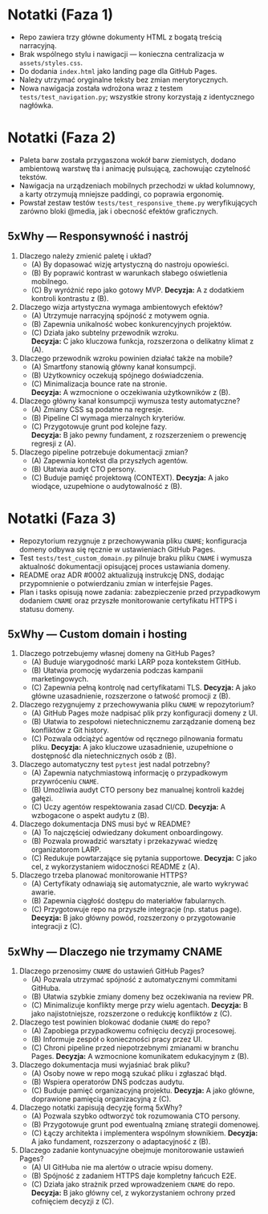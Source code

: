 # Notatki (Faza 1)
- Repo zawiera trzy główne dokumenty HTML z bogatą treścią narracyjną.
- Brak wspólnego stylu i nawigacji — konieczna centralizacja w `assets/styles.css`.
- Do dodania `index.html` jako landing page dla GitHub Pages.
- Należy utrzymać oryginalne teksty bez zmian merytorycznych.
- Nowa nawigacja została wdrożona wraz z testem `tests/test_navigation.py`; wszystkie strony korzystają z identycznego nagłówka.

# Notatki (Faza 2)
- Paleta barw została przygaszona wokół barw ziemistych, dodano ambientową warstwę tła i animację pulsującą, zachowując czytelność tekstów.
- Nawigacja na urządzeniach mobilnych przechodzi w układ kolumnowy, a karty otrzymują mniejsze paddingi, co poprawia ergonomię.
- Powstał zestaw testów `tests/test_responsive_theme.py` weryfikujących zarówno bloki @media, jak i obecność efektów graficznych.

## 5xWhy — Responsywność i nastrój
1. Dlaczego należy zmienić paletę i układ?
   - (A) By dopasować wizję artystyczną do nastroju opowieści.
   - (B) By poprawić kontrast w warunkach słabego oświetlenia mobilnego.
   - (C) By wyróżnić repo jako gotowy MVP.
   **Decyzja:** A z dodatkiem kontroli kontrastu z (B).
2. Dlaczego wizja artystyczna wymaga ambientowych efektów?  
   - (A) Utrzymuje narracyjną spójność z motywem ognia.  
   - (B) Zapewnia unikalność wobec konkurencyjnych projektów.  
   - (C) Działa jako subtelny przewodnik wzroku.  
   **Decyzja:** C jako kluczowa funkcja, rozszerzona o delikatny klimat z (A).
3. Dlaczego przewodnik wzroku powinien działać także na mobile?  
   - (A) Smartfony stanowią główny kanał konsumpcji.  
   - (B) Użytkownicy oczekują spójnego doświadczenia.  
   - (C) Minimalizacja bounce rate na stronie.  
   **Decyzja:** A wzmocnione o oczekiwania użytkowników z (B).
4. Dlaczego główny kanał konsumpcji wymusza testy automatyczne?  
   - (A) Zmiany CSS są podatne na regresje.  
   - (B) Pipeline CI wymaga mierzalnych kryteriów.  
   - (C) Przygotowuje grunt pod kolejne fazy.  
   **Decyzja:** B jako pewny fundament, z rozszerzeniem o prewencję regresji z (A).
5. Dlaczego pipeline potrzebuje dokumentacji zmian?  
   - (A) Zapewnia kontekst dla przyszłych agentów.  
   - (B) Ułatwia audyt CTO persony.  
   - (C) Buduje pamięć projektową (CONTEXT).
   **Decyzja:** A jako wiodące, uzupełnione o audytowalność z (B).

# Notatki (Faza 3)
- Repozytorium rezygnuje z przechowywania pliku `CNAME`; konfiguracja domeny odbywa się ręcznie w ustawieniach GitHub Pages.
- Test `tests/test_custom_domain.py` pilnuje braku pliku `CNAME` i wymusza aktualność dokumentacji opisującej proces ustawiania domeny.
- README oraz ADR #0002 aktualizują instrukcję DNS, dodając przypomnienie o potwierdzaniu zmian w interfejsie Pages.
- Plan i tasks opisują nowe zadania: zabezpieczenie przed przypadkowym dodaniem `CNAME` oraz przyszłe monitorowanie certyfikatu HTTPS i statusu domeny.

## 5xWhy — Custom domain i hosting
1. Dlaczego potrzebujemy własnej domeny na GitHub Pages?
   - (A) Buduje wiarygodność marki LARP poza kontekstem GitHub.
   - (B) Ułatwia promocję wydarzenia podczas kampanii marketingowych.
   - (C) Zapewnia pełną kontrolę nad certyfikatami TLS.
   **Decyzja:** A jako główne uzasadnienie, rozszerzone o łatwość promocji z (B).
2. Dlaczego rezygnujemy z przechowywania pliku `CNAME` w repozytorium?
   - (A) GitHub Pages może nadpisać plik przy konfiguracji domeny z UI.
   - (B) Ułatwia to zespołowi nietechnicznemu zarządzanie domeną bez konfliktów z Git history.
   - (C) Pozwala odciążyć agentów od ręcznego pilnowania formatu pliku.
   **Decyzja:** A jako kluczowe uzasadnienie, uzupełnione o dostępność dla nietechnicznych osób z (B).
3. Dlaczego automatyczny test `pytest` jest nadal potrzebny?
   - (A) Zapewnia natychmiastową informację o przypadkowym przywróceniu `CNAME`.
   - (B) Umożliwia audyt CTO persony bez manualnej kontroli każdej gałęzi.
   - (C) Uczy agentów respektowania zasad CI/CD.
   **Decyzja:** A wzbogacone o aspekt audytu z (B).
4. Dlaczego dokumentacja DNS musi być w README?
   - (A) To najczęściej odwiedzany dokument onboardingowy.
   - (B) Pozwala prowadzić warsztaty i przekazywać wiedzę organizatorom LARP.
   - (C) Redukuje powtarzające się pytania supportowe.
   **Decyzja:** C jako cel, z wykorzystaniem widoczności README z (A).
5. Dlaczego trzeba planować monitorowanie HTTPS?
   - (A) Certyfikaty odnawiają się automatycznie, ale warto wykrywać awarie.
   - (B) Zapewnia ciągłość dostępu do materiałów fabularnych.
   - (C) Przygotowuje repo na przyszłe integracje (np. status page).
   **Decyzja:** B jako główny powód, rozszerzony o przygotowanie integracji z (C).

## 5xWhy — Dlaczego nie trzymamy CNAME
1. Dlaczego przenosimy `CNAME` do ustawień GitHub Pages?
   - (A) Pozwala utrzymać spójność z automatycznymi commitami GitHuba.
   - (B) Ułatwia szybkie zmiany domeny bez oczekiwania na review PR.
   - (C) Minimalizuje konflikty merge przy wielu agentach.
   **Decyzja:** B jako najistotniejsze, rozszerzone o redukcję konfliktów z (C).
2. Dlaczego test powinien blokować dodanie `CNAME` do repo?
   - (A) Zapobiega przypadkowemu cofnięciu decyzji procesowej.
   - (B) Informuje zespół o konieczności pracy przez UI.
   - (C) Chroni pipeline przed niepotrzebnymi zmianami w branchu Pages.
   **Decyzja:** A wzmocnione komunikatem edukacyjnym z (B).
3. Dlaczego dokumentacja musi wyjaśniać brak pliku?
   - (A) Osoby nowe w repo mogą szukać pliku i zgłaszać błąd.
   - (B) Wspiera operatorów DNS podczas audytu.
   - (C) Buduje pamięć organizacyjną projektu.
   **Decyzja:** A jako główne, doprawione pamięcią organizacyjną z (C).
4. Dlaczego notatki zapisują decyzję formą 5xWhy?
   - (A) Pozwala szybko odtworzyć tok rozumowania CTO persony.
   - (B) Przygotowuje grunt pod ewentualną zmianę strategii domenowej.
   - (C) Łączy architekta i implementera wspólnym słownikiem.
   **Decyzja:** A jako fundament, rozszerzony o adaptacyjność z (B).
5. Dlaczego zadanie kontynuacyjne obejmuje monitorowanie ustawień Pages?
   - (A) UI GitHuba nie ma alertów o utracie wpisu domeny.
   - (B) Spójność z zadaniem HTTPS daje kompletny łańcuch E2E.
   - (C) Działa jako strażnik przed wprowadzeniem `CNAME` do repo.
   **Decyzja:** B jako główny cel, z wykorzystaniem ochrony przed cofnięciem decyzji z (C).
